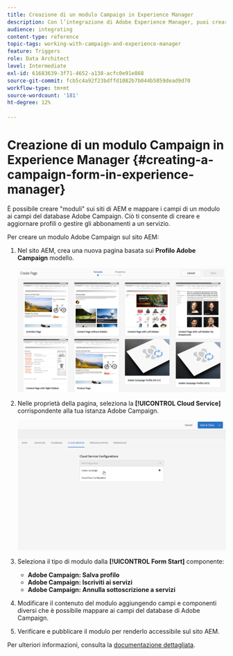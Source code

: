 ```yaml
---
title: Creazione di un modulo Campaign in Experience Manager
description: Con l’integrazione di Adobe Experience Manager, puoi creare moduli direttamente in AEM per creare e aggiornare profili o gestire abbonamenti.
audience: integrating
content-type: reference
topic-tags: working-with-campaign-and-experience-manager
feature: Triggers
role: Data Architect
level: Intermediate
exl-id: 61683639-3f71-4652-a138-acfc0e91e868
source-git-commit: fcb5c4a92f23bdffd1082b7b044b5859dead9d70
workflow-type: tm+mt
source-wordcount: '181'
ht-degree: 12%

---
```


# Creazione di un modulo Campaign in Experience Manager {#creating-a-campaign-form-in-experience-manager}

È possibile creare &quot;moduli&quot; sui siti di AEM e mappare i campi di un modulo ai campi del database Adobe Campaign. Ciò ti consente di creare e aggiornare profili o gestire gli abbonamenti a un servizio.

Per creare un modulo Adobe Campaign sul sito AEM:

1. Nel sito AEM, crea una nuova pagina basata sui **Profilo Adobe Campaign** modello.

   ![](assets/aem_content_forms.png)

1. Nelle proprietà della pagina, seleziona la **[!UICONTROL Cloud Service]** corrispondente alla tua istanza Adobe Campaign.

   ![](assets/aem_content_forms_2.png)

1. Seleziona il tipo di modulo dalla **[!UICONTROL Form Start]** componente:

   * **Adobe Campaign: Salva profilo**
   * **Adobe Campaign: Iscriviti ai servizi**
   * **Adobe Campaign: Annulla sottoscrizione a servizi**

1. Modificare il contenuto del modulo aggiungendo campi e componenti diversi che è possibile mappare ai campi del database di Adobe Campaign.
1. Verificare e pubblicare il modulo per renderlo accessibile sul sito AEM.

Per ulteriori informazioni, consulta la [documentazione dettagliata](https://experienceleague.adobe.com/docs/experience-manager-65/authoring/aem-adobe-campaign/adobe-campaign-forms.html).

